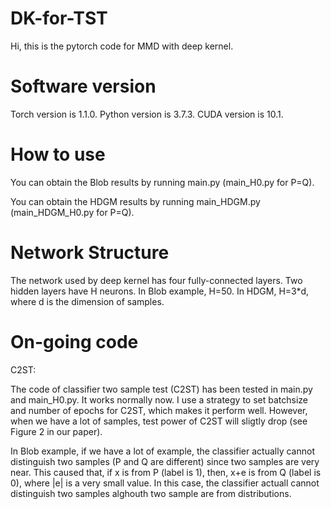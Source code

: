 # DK-for-TST

Hi, this is the pytorch code for MMD with deep kernel.

# Software version
Torch version is 1.1.0. Python version is 3.7.3. CUDA version is 10.1.

# How to use

You can obtain the Blob results by running main.py (main_H0.py for P=Q).

You can obtain the HDGM results by running main_HDGM.py (main_HDGM_H0.py for P=Q).

# Network Structure

The network used by deep kernel has four fully-connected layers. Two hidden layers have H neurons. In Blob example,  H=50. In HDGM, H=3*d, where d is the dimension of samples.

# On-going code

C2ST:

The code of classifier two sample test (C2ST) has been tested in main.py and main_H0.py. It works normally now. I use a strategy to set batchsize and number of epochs for C2ST, which makes it perform well. However, when we have a lot of samples, test power of C2ST will sligtly drop (see Figure 2 in our paper). 

In Blob example, if we have a lot of example, the classifier actually cannot distinguish two samples (P and Q are different) since two samples are very near. This caused that, if x is from P (label is 1), then, x+e is from Q (label is 0), where |e| is a very small value. In this case, the classifier actuall cannot distinguish two samples alghouth two sample are from distributions.



